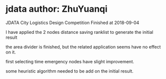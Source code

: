 # jdata author: ZhuYuanqi
JDATA City Logistics Design Competition
Finished at 2018-09-04

I have applied the 2 nodes distance saving ranklist to generate the initial result

the area divider is finished, but the related application seems have no effect on it.

first selecting time emergency nodes have slight improvement.

some heuristic algorithm needed to be add on the initial result.
